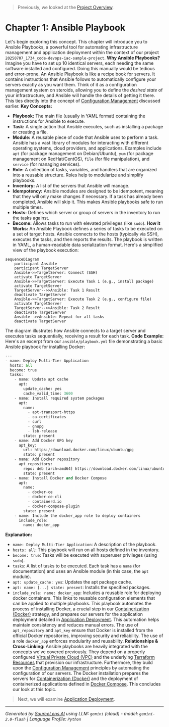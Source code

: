 > Previously, we looked at the [Project Overview](index.md).

# Chapter 1: Ansible Playbook
Let's begin exploring this concept. This chapter will introduce you to Ansible Playbooks, a powerful tool for automating infrastructure management and application deployment within the context of our project `20250707_1734_code-devops-iac-sample-project`.
**Why Ansible Playbooks?**
Imagine you have to set up 10 identical servers, each needing the same software installed and configured. Doing this manually would be tedious and error-prone. An Ansible Playbook is like a recipe book for servers. It contains instructions that Ansible follows to automatically configure your servers exactly as you want them. Think of it as a configuration management system on steroids, allowing you to define the *desired state* of your infrastructure, and Ansible will handle the details of getting it there. This ties directly into the concept of [Configuration Management](05_configuration-management.md) discussed earlier.
**Key Concepts:**
*   **Playbook:** The main file (usually in YAML format) containing the instructions for Ansible to execute.
*   **Task:** A single action that Ansible executes, such as installing a package or creating a file.
*   **Module:** A reusable piece of code that Ansible uses to perform a task. Ansible has a vast library of modules for interacting with different operating systems, cloud providers, and applications. Examples include `apt` (for package management on Debian/Ubuntu), `yum` (for package management on RedHat/CentOS), `file` (for file manipulation), and `service` (for managing services).
*   **Role:** A collection of tasks, variables, and handlers that are organized into a reusable structure. Roles help to modularize and simplify playbooks.
*   **Inventory:** A list of the servers that Ansible will manage.
*   **Idempotency:** Ansible modules are designed to be idempotent, meaning that they will only make changes if necessary. If a task has already been completed, Ansible will skip it. This makes Ansible playbooks safe to run multiple times.
*   **Hosts:** Defines which server or group of servers in the inventory to run the tasks against.
*   **Become:** Allows tasks to run with elevated privileges (like `sudo`).
**How it Works:**
An Ansible Playbook defines a series of tasks to be executed on a set of target hosts. Ansible connects to the hosts (typically via SSH), executes the tasks, and then reports the results. The playbook is written in YAML, a human-readable data serialization format.
Here's a simplified view of the playbook execution:
```mermaid
sequenceDiagram
    participant Ansible
    participant TargetServer
    Ansible->>TargetServer: Connect (SSH)
    activate TargetServer
    Ansible->>TargetServer: Execute Task 1 (e.g., install package)
    activate TargetServer
    TargetServer-->>Ansible: Task 1 Result
    deactivate TargetServer
    Ansible->>TargetServer: Execute Task 2 (e.g., configure file)
    activate TargetServer
    TargetServer-->>Ansible: Task 2 Result
    deactivate TargetServer
    Ansible-->>Ansible: Repeat for all tasks
    deactivate TargetServer
```
The diagram illustrates how Ansible connects to a target server and executes tasks sequentially, receiving a result for each task.
**Code Example:**
Here's an excerpt from our `ansible/playbook.yml` file demonstrating a basic Ansible playbook for installing Docker:
```python
---
- name: Deploy Multi-Tier Application
  hosts: all
  become: true
  tasks:
    - name: Update apt cache
      apt:
        update_cache: yes
        cache_valid_time: 3600
    - name: Install required system packages
      apt:
        name:
          - apt-transport-https
          - ca-certificates
          - curl
          - gnupg
          - lsb-release
        state: present
    - name: Add Docker GPG key
      apt_key:
        url: https://download.docker.com/linux/ubuntu/gpg
        state: present
    - name: Add Docker repository
      apt_repository:
        repo: deb [arch=amd64] https://download.docker.com/linux/ubuntu {{ ansible_lsb.codename }} stable
        state: present
    - name: Install Docker and Docker Compose
      apt:
        name:
          - docker-ce
          - docker-ce-cli
          - containerd.io
          - docker-compose-plugin
        state: present
    - name: Include the docker_app role to deploy containers
      include_role:
        name: docker_app
```
**Explanation:**
*   `name: Deploy Multi-Tier Application`: A description of the playbook.
*   `hosts: all`: This playbook will run on all hosts defined in the inventory.
*   `become: true`: Tasks will be executed with superuser privileges (using `sudo`).
*   `tasks`: A list of tasks to be executed. Each task has a `name` (for documentation) and uses an Ansible module (in this case, the `apt` module).
*   `apt: update_cache: yes`: Updates the apt package cache.
*   `apt: name: [...] state: present`: Installs the specified packages.
* `include_role: name: docker_app`: Includes a reusable role for deploying docker containers. This links to reusable configuration elements that can be applied to multiple playbooks.
This playbook automates the process of installing Docker, a crucial step in our [Containerization (Docker)](06_containerization-docker.md) strategy, and prepares our servers for the application deployment detailed in [Application Deployment](09_application-deployment.md). This automation helps maintain consistency and reduces manual errors. The use of `apt_repository` and `apt_key` ensure that Docker is installed from the official Docker repositories, improving security and reliability. The use of a role `docker_app` enforces modularity and reusability.
**Relationships & Cross-Linking:**
Ansible playbooks are heavily integrated with the concepts we've covered previously. They depend on a properly configured [Virtual Private Cloud (VPC)](03_virtual-private-cloud-vpc.md) and the underlying [Terraform Resources](04_terraform-resources.md) that provision our infrastructure. Furthermore, they build upon the [Configuration Management](05_configuration-management.md) principles by automating the configuration of our servers. The Docker installation prepares the servers for [Containerization (Docker)](06_containerization-docker.md) and the deployment of containerized applications defined in [Docker Compose](07_docker-compose.md).
This concludes our look at this topic.

> Next, we will examine [Application Deployment](02_application-deployment.md).


---

*Generated by [SourceLens AI](https://github.com/openXFlow/sourceLensAI) using LLM: `gemini` (cloud) - model: `gemini-2.0-flash` | Language Profile: `Python`*